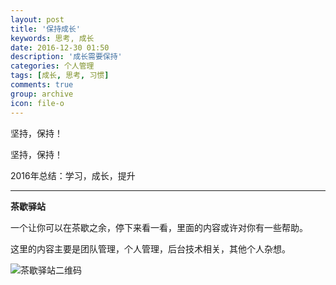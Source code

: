 ```yaml
---
layout: post
title: '保持成长'
keywords: 思考, 成长
date: 2016-12-30 01:50
description: '成长需要保持'
categories: 个人管理
tags: [成长, 思考, 习惯]
comments: true
group: archive
icon: file-o
---
```


坚持，保持！

<!--more-->

坚持，保持！

2016年总结：学习，成长，提升


----

**茶歇驿站**

一个让你可以在茶歇之余，停下来看一看，里面的内容或许对你有一些帮助。

这里的内容主要是团队管理，个人管理，后台技术相关，其他个人杂想。

![茶歇驿站二维码](http://ww4.sinaimg.cn/large/824dcde4gw1f358o5j022j20by0bywf8.jpg)


